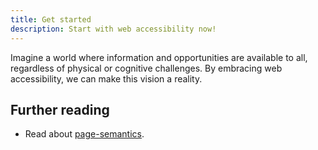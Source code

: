 ```yaml
---
title: Get started
description: Start with web accessibility now!
---
```


Imagine a world where information and opportunities are available to all, regardless of physical or cognitive challenges. By embracing web accessibility, we can make this vision a reality.

## Further reading

- Read about [page-semantics](/guides/page-semantics/).
